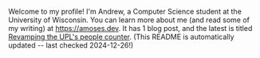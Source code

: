 Welcome to my profile! I'm Andrew, a Computer Science student at the University of Wisconsin. You can learn more about me (and read some of my writing) at https://amoses.dev. It has 1 blog post, and the latest is titled [Revamping the UPL's people counter](https://www.amoses.dev/blog/upl-people-counter/). (This README is automatically updated -- last checked 2024-12-26!)